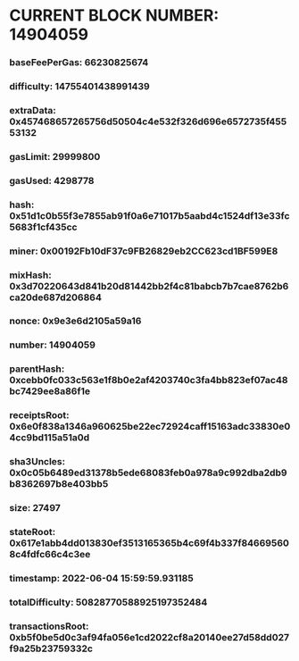 # CURRENT BLOCK NUMBER: 14904059

### baseFeePerGas: 66230825674
### difficulty: 14755401438991439
### extraData: 0x457468657265756d50504c4e532f326d696e6572735f45553132
### gasLimit: 29999800
### gasUsed: 4298778
### hash: 0x51d1c0b55f3e7855ab91f0a6e71017b5aabd4c1524df13e33fc5683f1cf435cc
### miner: 0x00192Fb10dF37c9FB26829eb2CC623cd1BF599E8
### mixHash: 0x3d70220643d841b20d81442bb2f4c81babcb7b7cae8762b6ca20de687d206864
### nonce: 0x9e3e6d2105a59a16
### number: 14904059
### parentHash: 0xcebb0fc033c563e1f8b0e2af4203740c3fa4bb823ef07ac48bc7429ee8a86f1e
### receiptsRoot: 0x6e0f838a1346a960625be22ec72924caff15163adc33830e04cc9bd115a51a0d
### sha3Uncles: 0x0c05b6489ed31378b5ede68083feb0a978a9c992dba2db9b8362697b8e403bb5
### size: 27497
### stateRoot: 0x617e1abb4dd013830ef3513165365b4c69f4b337f846695608c4fdfc66c4c3ee
### timestamp: 2022-06-04 15:59:59.931185
### totalDifficulty: 50828770588925197352484
### transactionsRoot: 0xb5f0be5d0c3af94fa056e1cd2022cf8a20140ee27d58dd027f9a25b23759332c
